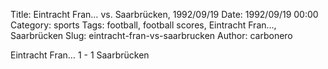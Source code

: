 Title: Eintracht Fran… vs. Saarbrücken, 1992/09/19
Date: 1992/09/19 00:00
Category: sports
Tags: football, football scores, Eintracht Fran…, Saarbrücken
Slug: eintracht-fran-vs-saarbrucken
Author: carbonero


Eintracht Fran… 1 - 1 Saarbrücken
